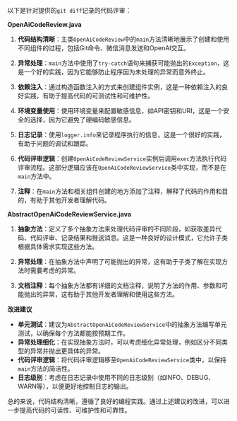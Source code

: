 以下是针对提供的`git diff`记录的代码评审：

**OpenAiCodeReview.java**

1. **代码结构清晰**：主类`OpenAiCodeReview`中的`main`方法清晰地展示了创建和使用不同组件的过程，包括Git命令、微信消息发送和OpenAI交互。

2. **异常处理**：`main`方法中使用了`try-catch`语句来捕获可能抛出的`Exception`，这是一个好的实践，因为它能够防止程序因为未处理的异常而意外终止。

3. **依赖注入**：通过构造函数注入的方式来创建组件实例，这是一种依赖注入的良好实践，有助于提高代码的可测试性和可维护性。

4. **环境变量使用**：使用环境变量来配置敏感信息，如API密钥和URI，这是一个安全的选择，因为它避免了硬编码敏感信息。

5. **日志记录**：使用`logger.info`来记录程序执行的信息，这是一个很好的实践，有助于问题的调试和跟踪。

6. **代码评审逻辑**：创建`OpenAiCodeReviewService`实例后调用`exec`方法执行代码评审流程。这部分逻辑应该在`OpenAiCodeReviewService`类中实现，而不是在`main`方法中。

7. **注释**：在`main`方法和相关组件创建的地方添加了注释，解释了代码的作用和目的，有助于其他开发者理解代码。

**AbstractOpenAiCodeReviewService.java**

1. **抽象方法**：定义了多个抽象方法来处理代码评审的不同阶段，如获取差异代码、代码评审、记录结果和推送消息。这是一种良好的设计模式，它允许子类根据具体需求实现这些方法。

2. **异常处理**：在抽象方法中声明了可能抛出的异常，这有助于子类了解在实现方法时需要考虑的异常。

3. **文档注释**：每个抽象方法都有详细的文档注释，说明了方法的作用、参数和可能抛出的异常，这有助于其他开发者理解和使用这些方法。

**改进建议**

- **单元测试**：建议为`AbstractOpenAiCodeReviewService`中的抽象方法编写单元测试，以确保每个方法都能按预期工作。
- **异常处理细化**：在实现抽象方法时，可以考虑细化异常处理，例如区分不同类型的异常并抛出更具体的异常。
- **代码评审逻辑**：将代码评审逻辑移至`OpenAiCodeReviewService`类中，以保持`main`方法的简洁性。
- **日志级别**：考虑在日志记录中使用不同的日志级别（如INFO、DEBUG、WARN等），以便更好地控制日志的输出。

总的来说，代码结构清晰，遵循了良好的编程实践。通过上述建议的改进，可以进一步提高代码的可读性、可维护性和可靠性。